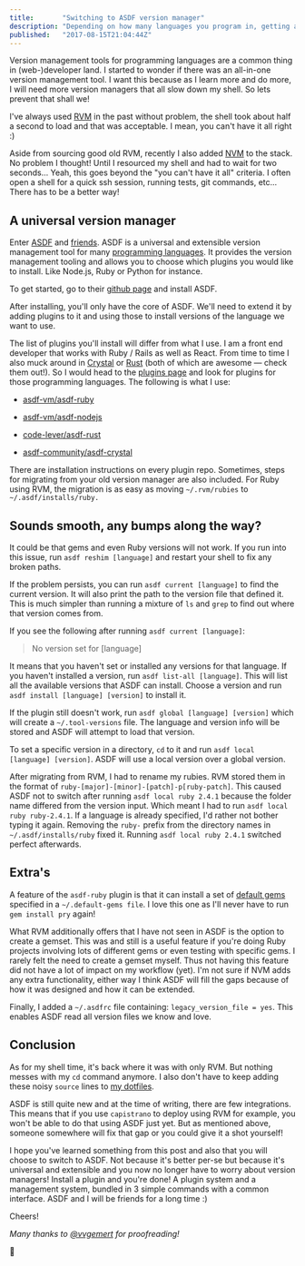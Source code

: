 ```yaml
---
title:       "Switching to ASDF version manager"
description: "Depending on how many languages you program in, getting all their version managers installed, added to <code>$PATH</code>, configured etc... becomes quite a pain when setting up a new system, or even figuring out how this one works because you've used something else for a while."
published:   "2017-08-15T21:04:44Z"
---
```


<Media
    invertDark
    src="{{media::posts/asdfmovie-banner.svg}}"
    alt="asdfmovie quote from youtube"
    width="356"
    height="200"
/>

Version management tools for programming languages are a common thing in (web-)developer land.
I started to wonder if there was an all-in-one version management tool.
I want this because as I learn more and do more, I will need more version managers that all
slow down my shell. So lets prevent that shall we!

I've always used [RVM](https://rvm.io "Visit rvm.io") in the past without problem, the shell took about half a
second to load and that was acceptable. I mean, you can't have it all right :)

Aside from sourcing good old RVM, recently I also added [NVM](https://github.com/creationix/nvm "Visit creationix/nvm on GitHub") to the stack.
No problem I thought! Until I resourced my shell and had to wait for two seconds... Yeah,
this goes beyond the "you can't have it all" criteria. I often open a shell for a quick ssh session,
running tests, git commands, etc... There has to be a better way!

## A universal version manager

Enter [ASDF](https://github.com/asdf-vm/asdf "Visit asdf-vm/asdf on GitHub") and [friends](https://github.com/asdf-vm/asdf-plugins "Visit asdf-vm/asdf-plugins on github").
ASDF is a universal and extensible version management tool for many [programming languages](https://github.com/asdf-vm/asdf-plugins "Visit asdf-vm/asdf-plugins on GitHub").
It provides the version management tooling and allows you to choose which plugins you would like to install.
Like Node.js, Ruby or Python for instance.

To get started, go to their [github page](https://github.com/asdf-vm/asdf "Visit asdf-vm/asdf on GitHub") and install ASDF.

After installing, you'll only have the core of ASDF.
We'll need to extend it by adding plugins to it and using those to install versions
of the language we want to use.

The list of plugins you'll install will differ from what I use.
I am a front end developer that works with Ruby / Rails as well as React.
From time to time I also muck around in [Crystal](https://crystal-lang.org/ "Visit crystal-lang.org") or [Rust](https://www.rust-lang.org/en-US/ "Visit rust-lang.org")
(both of which are awesome &mdash; check them out!). So I would head to the [plugins page](https://github.com/asdf-vm/asdf-plugins "Visit asdf-vm plugins page")
and look for plugins for those programming languages. The following is what I use:

* [asdf-vm/asdf-ruby](https://github.com/asdf-vm/asdf-ruby "Visit asdf-vm-asdf-ruby")

* [asdf-vm/asdf-nodejs](https://github.com/asdf-vm/asdf-nodejs "Visit asdf-vm/asdf-nodejs on GitHub")

* [code-lever/asdf-rust](https://github.com/code-lever/asdf-rust "Visit code-lever/asdf-rust on GitHub")

* [asdf-community/asdf-crystal](https://github.com/asdf-community/asdf-crystal "Visit asdf-community/asdf-crystal on GitHub")

There are installation instructions on every plugin repo. Sometimes, steps
for migrating from your old version manager are also included.
For Ruby using RVM, the migration is as easy as moving `~/.rvm/rubies` to `~/.asdf/installs/ruby.`

## Sounds smooth, any bumps along the way?

It could be that gems and even Ruby versions will not work. If you run into this issue,
run `asdf reshim [language]` and restart your shell to fix any broken paths.

If the problem persists, you can run `asdf current [language]` to find the current version.
It will also print the path to the version file that defined it.
This is much simpler than running a mixture of `ls` and `grep` to find out where that version comes from.

If you see the following after running `asdf current [language]`:

> No version set for [language]

It means that you haven't set or installed any versions for that language.
If you haven't installed a version, run `asdf list-all [language]`.
This will list all the available versions that ASDF can install. Choose a version and run
`asdf install [language] [version]` to install it.

If the plugin still doesn't work, run `asdf global [language] [version]` which will create a `~/.tool-versions` file.
The language and version info will be stored and ASDF will attempt to load that version.

To set a specific version in a directory, `cd` to it and run
`asdf local [language] [version]`. ASDF will use a local version over a global version.

After migrating from RVM, I had to rename my rubies.
RVM stored them in the format of `ruby-[major]-[minor]-[patch]-p[ruby-patch]`.
This caused ASDF not to switch after running `asdf local ruby 2.4.1` because the folder
name differed from the version input. Which meant I had to run `asdf local ruby ruby-2.4.1`.
If a language is already specified, I'd rather not bother typing it again.
Removing the `ruby-` prefix from the directory names in `~/.asdf/installs/ruby` fixed it.
Running `asdf local ruby 2.4.1` switched perfect afterwards.

## Extra's

A feature of the `asdf-ruby` plugin is that it can install a set of [default gems](https://github.com/asdf-vm/asdf-ruby#default-gems "Visit asdf-vm/asdf-ruby section on default gems")
specified in a `~/.default-gems file`. I love this one as I'll never have to run `gem install pry` again!

What RVM additionally offers that I have not seen in ASDF is the option to create a gemset.
This was and still is a useful feature if you're doing Ruby projects involving lots of different
gems or even testing with specific gems. I rarely felt the need to create a gemset myself.
Thus not having this feature did not have a lot of impact on my workflow (yet).
I'm not sure if NVM adds any extra functionality, either way I think ASDF will fill the
gaps because of how it was designed and how it can be extended.

Finally, I added a `~/.asdfrc` file containing: `legacy_version_file = yes`.
This enables ASDF read all version files we know and love.

## Conclusion

As for my shell time, it's back where it was with only RVM. But nothing messes with my `cd` command anymore.
I also don't have to keep adding these noisy `source` lines to [my dotfiles](https://github.com/SidOfc/dotfiles "Visit SidOfc/dotfiles on GitHub").

ASDF is still quite new and at the time of writing, there are few integrations.
This means that if you use `capistrano` to deploy using RVM for example, you won't be able to do that using ASDF just yet.
But as mentioned above, someone somewhere will fix that gap or you could give it a shot yourself!

I hope you've learned something from this post and also that you will choose to switch to ASDF.
Not because it's better per-se but because it's universal and extensible and you now no longer have
to worry about version managers! Install a plugin and you're done! A plugin system and a management system,
bundled in 3 simple commands with a common interface. ASDF and I will be friends for a long time :)

Cheers!

*Many thanks to [@vvgemert](https://medium.com/@vvangemert "Visit Vincent van Gemert on Medium") for proofreading!*

:wave:
